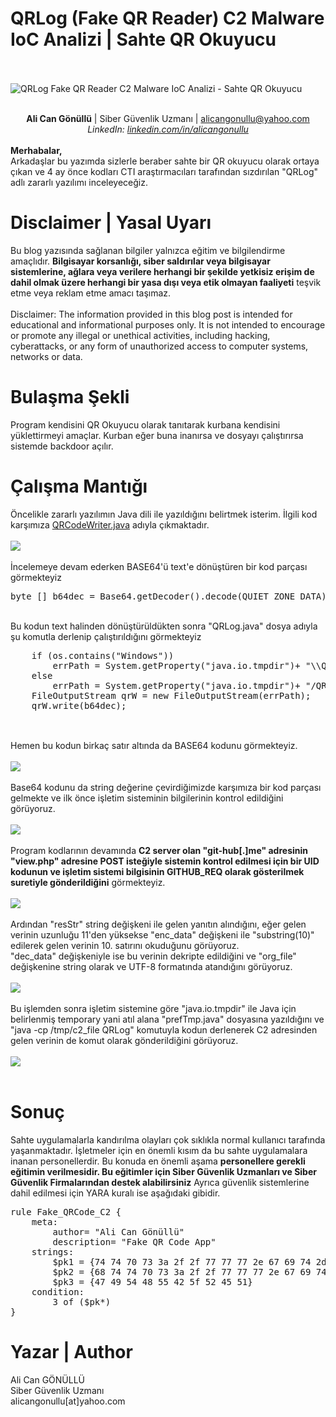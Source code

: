 <link rel="stylesheet" href="../../CSS/style.css" type="text/css">

# QRLog (Fake QR Reader) C2 Malware IoC Analizi | Sahte QR Okuyucu

<!-- SEO Meta Tags -->
<meta name="description" content="QRLog sahte QR okuyucu C2 malware analizi ve IoC çalışması. Siber güvenlik uzmanı Ali Can Gönüllü'den QRLog malware detaylı analizi.">
<meta name="keywords" content="QRLog, fake QR reader, C2, malware analizi, IoC, threat intelligence, siber güvenlik, sahte QR okuyucu, zararlı yazılım">
<meta name="author" content="Ali Can Gönüllü">
<meta name="robots" content="index, follow">
<meta property="og:title" content="QRLog Fake QR Reader C2 Malware IoC Analizi">
<meta property="og:description" content="QRLog sahte QR okuyucu malware detaylı analizi ve C2 IoC çalışması.">
<meta property="og:type" content="article">
<meta property="og:url" content="https://github.com/alicangnll/CTI_Arastirmalarim/IoC/QRLog_IoC/">
<meta property="og:image" content="https://alicangnll.github.io/CTI_Arastirmalarim/IoC/QRLog_IoC/title_pic.png">
<meta name="twitter:card" content="summary_large_image">
<meta name="twitter:title" content="QRLog Fake QR Reader C2 Malware IoC Analizi">
<meta name="twitter:description" content="QRLog sahte QR okuyucu malware detaylı analizi.">
<meta name="twitter:image" content="https://github.com/alicangnll/CTI_Arastirmalarim/IoC/QRLog_IoC/title_pic.png">

<br><br>
<img src="title_pic.png" alt="QRLog Fake QR Reader C2 Malware IoC Analizi - Sahte QR Okuyucu">
<br><br>
<p>
    <center><strong>Ali Can Gönüllü</strong> | Siber Güvenlik Uzmanı | <a href="mailto:alicangonullu@yahoo.com">alicangonullu@yahoo.com</a><br>
    <em>LinkedIn: <a href="https://linkedin.com/in/alicangonullu" target="_blank">linkedin.com/in/alicangonullu</a></em></center><br>
    <strong>Merhabalar,</strong><br>
    Arkadaşlar bu yazımda sizlerle beraber sahte bir QR okuyucu olarak ortaya çıkan ve 4 ay önce kodları CTI araştırmacıları tarafından sızdırılan "QRLog" adlı zararlı yazılımı inceleyeceğiz.
</p>

# Disclaimer | Yasal Uyarı
<p>
  Bu blog yazısında sağlanan bilgiler yalnızca eğitim ve bilgilendirme amaçlıdır. <b>Bilgisayar korsanlığı, siber saldırılar veya bilgisayar sistemlerine, ağlara veya verilere herhangi bir şekilde yetkisiz erişim de dahil olmak üzere herhangi bir yasa dışı veya etik olmayan faaliyeti</b> teşvik etme veya reklam etme amacı taşımaz.
<br><br>
  Disclaimer: The information provided in this blog post is intended for educational and informational purposes only. It is not intended to encourage or promote any illegal or unethical activities, including hacking, cyberattacks, or any form of unauthorized access to computer systems, networks or data.
</p>

# Bulaşma Şekli
<p>
    Program kendisini QR Okuyucu olarak tanıtarak kurbana kendisini yüklettirmeyi amaçlar. Kurban eğer buna inanırsa ve dosyayı çalıştırırsa sistemde backdoor açılır.
</p>

# Çalışma Mantığı
<p>
    Öncelikle zararlı yazılımın Java dili ile yazıldığını belirtmek isterim. İlgili kod karşımıza <a href="https://raw.githubusercontent.com/birminghamcyberarms/QRLog/main/samples/QRCodeWriter.java">QRCodeWriter.java</a> adıyla çıkmaktadır.
    <br><br>
    <img src="code.png">
    <br><br>
    İncelemeye devam ederken BASE64'ü text'e dönüştüren bir kod parçası görmekteyiz
    <pre>byte [] b64dec = Base64.getDecoder().decode(QUIET_ZONE_DATA);</pre><br>
    Bu kodun text halinden dönüştürüldükten sonra "QRLog.java" dosya adıyla şu komutla derlenip çalıştırıldığını görmekteyiz
    <pre>
    if (os.contains("Windows"))
        errPath = System.getProperty("java.io.tmpdir")+ "\\QRLog.java";
    else
        errPath = System.getProperty("java.io.tmpdir")+ "/QRLog.java";
    FileOutputStream qrW = new FileOutputStream(errPath);
    qrW.write(b64dec);
    </pre><br>
    Hemen bu kodun birkaç satır altında da BASE64 kodunu görmekteyiz.
    <br><br>
    <img src="base64_code.png">
    <br><br>
    Base64 kodunu da string değerine çevirdiğimizde karşımıza bir kod parçası gelmekte ve ilk önce işletim sisteminin bilgilerinin kontrol edildiğini görüyoruz.
    <br><br>
    <img src="os_detect.png">
    <br><br>
    Program kodlarının devamında <b>C2 server olan "git-hub[.]me" adresinin "view.php" adresine POST isteğiyle sistemin kontrol edilmesi için bir UID kodunun ve işletim sistemi bilgisinin GITHUB_REQ olarak gösterilmek suretiyle gönderildiğini</b> görmekteyiz.
    <br><br>
    <img src="base64_encode.png">
    <br><br>
    Ardından "resStr" string değişkeni ile gelen yanıtın alındığını, eğer gelen verinin uzunluğu 11'den yüksekse "enc_data" değişkeni ile "substring(10)" edilerek gelen verinin 10. satırını okuduğunu görüyoruz.<br>
    "dec_data" değişkeniyle ise bu verinin dekripte edildiğini ve "org_file" değişkenine string olarak ve UTF-8 formatında atandığını görüyoruz.
    <br><br>
    <img src="process1.png">
    <br><br>
    Bu işlemden sonra işletim sistemine göre "java.io.tmpdir" ile Java için belirlenmiş temporary yani atıl alana "prefTmp.java" dosyasına yazıldığını ve "java -cp /tmp/c2_file QRLog" komutuyla kodun derlenerek C2 adresinden gelen verinin de komut olarak gönderildiğini görüyoruz.
    <br><br>
    <img src="process2.png">
    <br><br>
</p>

# Sonuç
<p>
    Sahte uygulamalarla kandırılma olayları çok sıklıkla normal kullanıcı tarafında yaşanmaktadır. İşletmeler için en önemli kısım da bu sahte uygulamalara inanan personellerdir. Bu konuda en önemli aşama <b>personellere gerekli eğitimin verilmesidir. Bu eğitimler için Siber Güvenlik Uzmanları ve Siber Güvenlik Firmalarından destek alabilirsiniz</b>
    Ayrıca güvenlik sistemlerine dahil edilmesi için YARA kuralı ise aşağıdaki gibidir.
</p>
<pre>
rule Fake_QRCode_C2 {
	meta:
        author= "Ali Can Gönüllü"
        description= "Fake QR Code App"
	strings:
        $pk1 = {74 74 70 73 3a 2f 2f 77 77 77 2e 67 69 74 2d 68 75 62 2e 6d 65 2f 76 69 65 77 2e 70 68 70}
        $pk2 = {68 74 74 70 73 3a 2f 2f 77 77 77 2e 67 69 74 2d 68 75 62 2e 6d 65 2f 76 69 65 77 2e 70 68 70 01}
        $pk3 = {47 49 54 48 55 42 5f 52 45 51}
	condition:
        3 of ($pk*)
}
</pre>

# Yazar | Author 
<p>
  Ali Can GÖNÜLLÜ<br>
  Siber Güvenlik Uzmanı<br>
  alicangonullu[at]yahoo.com
</p>

